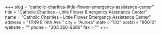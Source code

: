 +++
slug = "catholic-charities-little-flower-emergency-assistance-center"
title = "Catholic Charities - Little Flower Emergency Assistance Center"
name = "Catholic Charities - Little Flower Emergency Assistance Center"
address = "11149 E 14th Ave "
city = "Aurora"
state = "CO"
postal = "80010"
website = ""
phone = "303 360-9686"
fax = ""
+++
